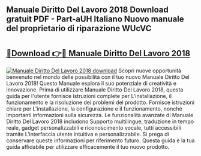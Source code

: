 ## Manuale Diritto Del Lavoro 2018 Download gratuit PDF - Part-aUH Italiano Nuovo manuale del proprietario di riparazione WUcVC

# <h2><a href="http://dfcu8g.blite.top/?on=Manuale+Diritto+Del+Lavoro+2018">🔗Download 👉🔴 Manuale Diritto Del Lavoro 2018</a></h2>

[![Manuale Diritto Del Lavoro 2018 download](https://i.imgur.com/lujVjoI.png)](http://dfcu8g.blite.top/?on=Manuale+Diritto+Del+Lavoro+2018)
Scopri nuove opportunità benvenuto nel mondo delle possibilità con il tuo nuovo Manuale Diritto Del Lavoro 2018! Questo Manuale esplora il suo potenziale di creatività e innovazione. Prima di utilizzare Manuale Diritto Del Lavoro 2018, questa guida per l'utente fornisce istruzioni complete per L'installazione, il funzionamento e la risoluzione dei problemi del prodotto. Fornisce istruzioni chiare per L'installazione, la configurazione e il funzionamento, nonché importanti informazioni sulla sicurezza. Le funzionalità avanzate di Manuale Diritto Del Lavoro 2018 includono Supporto multilingue, traduzione in tempo reale, gadget personalizzabili e riconoscimento vocale, tutti accessibili tramite L'interfaccia utente intuitiva e personalizzabile. Si prega di conservare queste informazioni per riferimento futuro. Questa guida è la tua guida affidabile per utilizzare efficacemente il tuo nuovo prodotto.
